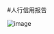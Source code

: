 #人行信用报告

![image](https://raw.githubusercontent.com/jackymoto/credit.github.io/master/pic/v2-840c6ac7d0cde259f88291ef81f025d3_hd.jpg)

